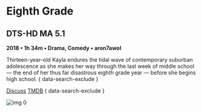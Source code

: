 # Eighth Grade

## DTS-HD MA 5.1

**2018 • 1h 34m • Drama, Comedy • aron7awol**

Thirteen-year-old Kayla endures the tidal wave of contemporary suburban adolescence as she makes her way through the last week of middle school — the end of her thus far disastrous eighth grade year — before she begins high school.
{ data-search-exclude }

[Discuss](https://www.avsforum.com/threads/bass-eq-for-filtered-movies.2995212/post-56908686)  [TMDB](https://www.themoviedb.org/movie/489925)
{ data-search-exclude }

![img 0](https://i.imgur.com/OSj9MF6.jpg)

